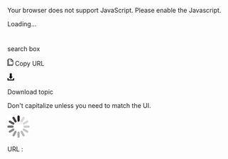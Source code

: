 Your browser does not support JavaScript. Please enable the Javascript.

Loading...

# 

search box

![Copy URL](search-box_files/Copy.png)
Copy URL

![Download](search-box_files/Download.png)

Download topic

Don't capitalize unless you need to match the UI.

![In progress](search-box_files/activity-large.gif)

URL :
